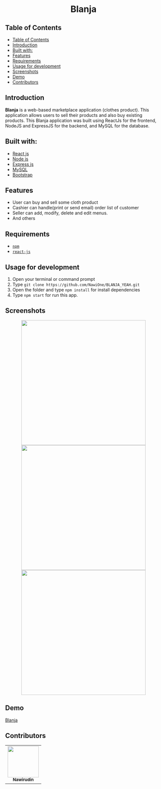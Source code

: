 <h1 align="center">Blanja</h1>

## Table of Contents

- [Table of Contents](#table-of-contents)
- [Introduction](#introduction)
- [Built with:](#built-with)
- [Features](#features)
- [Requirements](#requirements)
- [Usage for development](#usage-for-development)
- [Screenshots](#screenshots)
- [Demo](#demo)
- [Contributors](#contributors)

## Introduction
<b>Blanja</b> is a web-based marketplace application (clothes product). This application allows users to sell their products and also buy existing products. This Blanja application was built using ReactJs for the frontend, NodeJS and ExpressJS for the backend, and MySQL for the database.

## Built with:
- [React js](https://reactjs.org/)
- [Node js](https://nodejs.org/en/)
- [Express js](https://expressjs.com/)
- [MySQL](https://www.mysql.com/)
- [Bootstrap](https://getbootstrap.com/)

## Features
* User can buy and sell some cloth product
* Cashier can handle(print or send email) order list of customer
* Seller can add, modify, delete and edit menus.
* And others

## Requirements
* [`npm`](https://www.npmjs.com/get-npm)
* [`react-js`](https://reactjs.org/)


## Usage for development
1. Open your terminal or command prompt
2. Type `git clone https://github.com/NawiOne/BLANJA_YEAH.git`
3. Open the folder and type `npm install` for install dependencies
4. Type `npm start` for run this app.

## Screenshots
<div align="center">
    <img width="400" src="./src/assets/blanja/home.png"> 
    <img width="400" src="./src/assets/blanja/catgeory.png">
    <img width="400" src="./src/assets/blanja/login.png">
</div>

## Demo
[Blanja](2.91.11.189:8080/)

## Contributors
<center>
  <table>
    <tr>
      <td align="center">
        <a href="https://github.com/NawiOne">
          <img width="100" src="./src/asset/saya.jpg"><br/>
          <sub><b>Nawirudin</b></sub>
        </a>
      </td>
    </tr>
  </table>
</center>